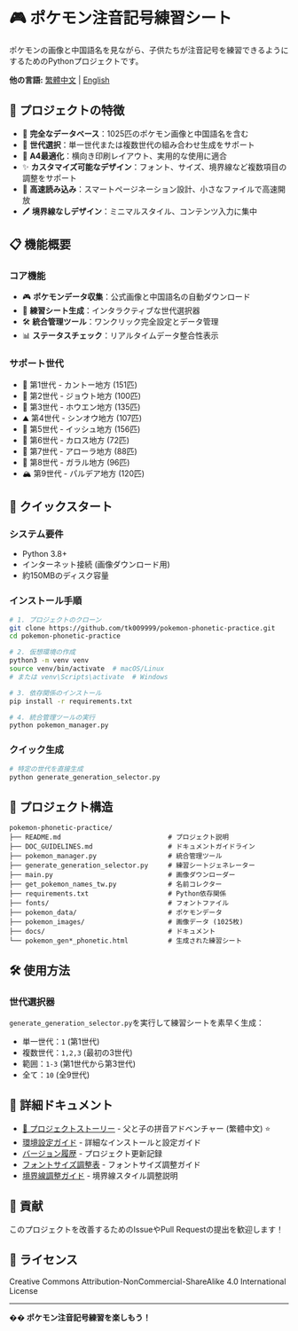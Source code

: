 # 🎮 ポケモン注音記号練習シート

ポケモンの画像と中国語名を見ながら、子供たちが注音記号を練習できるようにするためのPythonプロジェクトです。

**他の言語:** [繁體中文](../../README.md) | [English](README_en.md)

## 🌟 プロジェクトの特徴

- 📸 **完全なデータベース**：1025匹のポケモン画像と中国語名を含む
- 🎯 **世代選択**：単一世代または複数世代の組み合わせ生成をサポート
- 📄 **A4最適化**：横向き印刷レイアウト、実用的な使用に適合
- ✨ **カスタマイズ可能なデザイン**：フォント、サイズ、境界線など複数項目の調整をサポート
- 🚀 **高速読み込み**：スマートページネーション設計、小さなファイルで高速開放
- 🖊️ **境界線なしデザイン**：ミニマルスタイル、コンテンツ入力に集中

## 📋 機能概要

### コア機能
- 🎮 **ポケモンデータ収集**：公式画像と中国語名の自動ダウンロード
- 📝 **練習シート生成**：インタラクティブな世代選択器
- 🛠️ **統合管理ツール**：ワンクリック完全設定とデータ管理
- 📊 **ステータスチェック**：リアルタイムデータ整合性表示

### サポート世代
- 🌱 第1世代 - カントー地方 (151匹)
- 🌸 第2世代 - ジョウト地方 (100匹)  
- 🌊 第3世代 - ホウエン地方 (135匹)
- ⛰️ 第4世代 - シンオウ地方 (107匹)
- 🌆 第5世代 - イッシュ地方 (156匹)
- 🌺 第6世代 - カロス地方 (72匹)
- 🌴 第7世代 - アローラ地方 (88匹)
- 🏰 第8世代 - ガラル地方 (96匹)
- 🏔️ 第9世代 - パルデア地方 (120匹)

## 🚀 クイックスタート

### システム要件
- Python 3.8+
- インターネット接続 (画像ダウンロード用)
- 約150MBのディスク容量

### インストール手順
```bash
# 1. プロジェクトのクローン
git clone https://github.com/tk009999/pokemon-phonetic-practice.git
cd pokemon-phonetic-practice

# 2. 仮想環境の作成
python3 -m venv venv
source venv/bin/activate  # macOS/Linux
# または venv\Scripts\activate  # Windows

# 3. 依存関係のインストール
pip install -r requirements.txt

# 4. 統合管理ツールの実行
python pokemon_manager.py
```

### クイック生成
```bash
# 特定の世代を直接生成
python generate_generation_selector.py
```

## 📁 プロジェクト構造

```
pokemon-phonetic-practice/
├── README.md                           # プロジェクト説明
├── DOC_GUIDELINES.md                   # ドキュメントガイドライン
├── pokemon_manager.py                  # 統合管理ツール
├── generate_generation_selector.py     # 練習シートジェネレーター
├── main.py                             # 画像ダウンローダー
├── get_pokemon_names_tw.py             # 名前コレクター
├── requirements.txt                    # Python依存関係
├── fonts/                              # フォントファイル
├── pokemon_data/                       # ポケモンデータ
├── pokemon_images/                     # 画像データ (1025枚)
├── docs/                               # ドキュメント
└── pokemon_gen*_phonetic.html          # 生成された練習シート
```

## 🛠️ 使用方法

### 世代選択器
`generate_generation_selector.py`を実行して練習シートを素早く生成：

- 単一世代：`1` (第1世代)
- 複数世代：`1,2,3` (最初の3世代)
- 範囲：`1-3` (第1世代から第3世代)
- 全て：`10` (全9世代)

## 📖 詳細ドキュメント

- [📖 プロジェクトストーリー](../../STORY.md) - 父と子の拼音アドベンチャー (繁體中文) ⭐
- [環境設定ガイド](../SETUP.md) - 詳細なインストールと設定ガイド
- [バージョン履歴](../CHANGELOG.md) - プロジェクト更新記録
- [フォントサイズ調整表](../字級調整對照表.md) - フォントサイズ調整ガイド
- [境界線調整ガイド](../虛線框調整指南.md) - 境界線スタイル調整説明

## 🤝 貢献

このプロジェクトを改善するためのIssueやPull Requestの提出を歓迎します！

## 📄 ライセンス

Creative Commons Attribution-NonCommercial-ShareAlike 4.0 International License

---

**�� ポケモン注音記号練習を楽しもう！** 